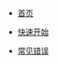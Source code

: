 <!-- docs/_sidebar.md -->

* [首页](/)

* [快速开始](quickstart/README.md)

* [常见错误](common_mistake/README.md)